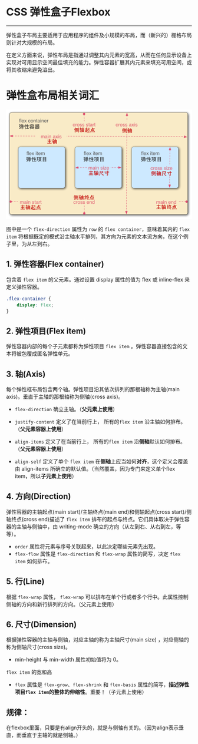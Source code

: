 # **CSS 弹性盒子Flexbox**
---
弹性盒子布局主要适用于应用程序的组件及小规模的布局，而（新兴的）栅格布局则针对大规模的布局。

在定义方面来说，弹性布局是指通过调整其内元素的宽高，从而在任何显示设备上实现对可用显示空间最佳填充的能力。弹性容器扩展其内元素来填充可用空间，或将其收缩来避免溢出。

# 弹性盒布局相关词汇
![flexbox](images/flexbox.png)

图中是一个 `flex-direction` 属性为 `row` 的 `flex container`，意味着其内的 `flex item` 将根据既定的模式沿主轴水平排列，其方向为元素的文本流方向，在这个例子里，为从左到右。

## **1. 弹性容器(Flex container)**

包含着 `flex item` 的父元素。通过设置 display 属性的值为 flex 或 inline-flex 来定义弹性容器。
```css
.flex-container {
    display: flex;
}
```

## **2. 弹性项目(Flex item)**

弹性容器内部的每个子元素都称为弹性项目 `flex item` 。弹性容器直接包含的文本将被包覆成匿名弹性单元。

## 3. 轴(Axis)

每个弹性框布局包含两个轴。弹性项目沿其依次排列的那根轴称为主轴(main axis)。垂直于主轴的那根轴称为侧轴(cross axis)。

- `flex-direction` 确立主轴。（**父元素上使用**）

- `justify-content` 定义了在当前行上， 所有的`flex item` 沿主轴如何排布。（**父元素容器上使用**）
- `align-items` 定义了在当前行上， 所有的`flex item` 沿**侧轴**默认如何排布。（**父元素容器上使用**）
- `align-self` 定义了单个 `flex item` 在**侧轴**上应当如何**对齐**，这个定义会覆盖由 align-items 所确立的默认值。（当然覆盖，因为专门来定义单个flex item，所以**子元素上使用**）

## 4. 方向(Direction)

弹性容器的主轴起点(main start)/主轴终点(main end)和侧轴起点(cross start)/侧轴终点(cross end)描述了 `flex item` 排布的起点与终点。它们具体取决于弹性容器的主轴与侧轴中，由 writing-mode 确立的方向（从左到右、从右到左，等等）。

- `order` 属性将元素与序号关联起来，以此决定哪些元素先出现。
- `flex-flow` 属性是 `flex-direction` 和 `flex-wrap` 属性的简写，决定 `flex item` 如何排布。

## 5. 行(Line)

根据 `flex-wrap` 属性， `flex-wrap` 可以排布在单个行或者多个行中。此属性控制侧轴的方向和新行排列的方向。（父元素上使用）

## 6. 尺寸(Dimension)
根据弹性容器的主轴与侧轴，对应主轴的称为主轴尺寸(main size) ，对应侧轴的称为侧轴尺寸(cross size)。
- min-height 与 min-width 属性初始值将为 0。

`flex item` 的宽和高
- `flex` 属性是 `flex-grow`、`flex-shrink` 和 `flex-basis` 属性的简写，**描述弹性项目`flex item`的整体的伸缩性**。重要！（子元素上使用）

## 规律：
在flexbox里面，只要是有align开头的，就是与侧轴有关的。（因为align表示垂直，而垂直于主轴的就是侧轴。）

